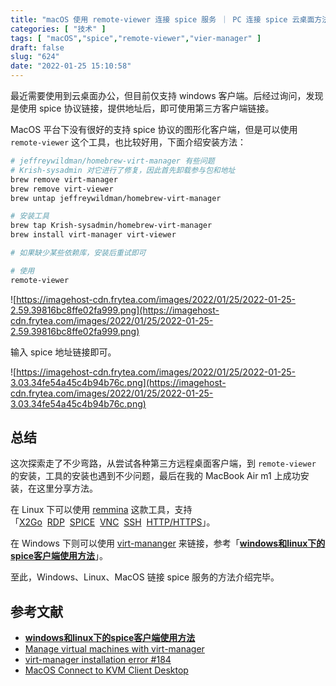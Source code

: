 ```yaml
---
title: "macOS 使用 remote-viewer 连接 spice 服务 ｜ PC 连接 spice 云桌面方法"
categories: [ "技术" ]
tags: [ "macOS","spice","remote-viewer","vier-manager" ]
draft: false
slug: "624"
date: "2022-01-25 15:10:58"
---
```


最近需要使用到云桌面办公，但目前仅支持 windows 客户端。后经过询问，发现是使用 spice 协议链接，提供地址后，即可使用第三方客户端链接。

MacOS 平台下没有很好的支持 spice 协议的图形化客户端，但是可以使用 `remote-viewer` 这个工具，也比较好用，下面介绍安装方法：

```bash
# jeffreywildman/homebrew-virt-manager 有些问题
# Krish-sysadmin 对它进行了修复，因此首先卸载参与包和地址
brew remove virt-manager
brew remove virt-viewer
brew untap jeffreywildman/homebrew-virt-manager

# 安装工具
brew tap Krish-sysadmin/homebrew-virt-manager
brew install virt-manager virt-viewer

# 如果缺少某些依赖库，安装后重试即可

# 使用
remote-viewer
```

![https://imagehost-cdn.frytea.com/images/2022/01/25/2022-01-25-2.59.39816bc8ffe02fa999.png](https://imagehost-cdn.frytea.com/images/2022/01/25/2022-01-25-2.59.39816bc8ffe02fa999.png)

输入 spice 地址链接即可。

![https://imagehost-cdn.frytea.com/images/2022/01/25/2022-01-25-3.03.34fe54a45c4b94b76c.png](https://imagehost-cdn.frytea.com/images/2022/01/25/2022-01-25-3.03.34fe54a45c4b94b76c.png)

## 总结

这次探索走了不少弯路，从尝试各种第三方远程桌面客户端，到 `remote-viewer` 的安装，工具的安装也遇到不少问题，最后在我的 MacBook Air m1 上成功安装，在这里分享方法。

在 Linux 下可以使用 [remmina](https://remmina.org) 这款工具，支持 「[X2Go](https://remmina.org/remmina-x2go/)  [RDP](https://remmina.org/remmina-rdp/)  [SPICE](https://remmina.org/remmina-spice/)  [VNC](https://remmina.org/remmina-vnc/)  [SSH](https://remmina.org/remmina-ssh/)  [HTTP/HTTPS](https://remmina.org/remmina-www/)」。

在 Windows 下则可以使用 [virt-mananger](http://virt-manager.org) 来链接，参考「**[windows和linux下的spice客户端使用方法](https://www.cnblogs.com/jython/p/4301568.html)**」。

至此，Windows、Linux、MacOS 链接 spice 服务的方法介绍完毕。

## 参考文献

- **[windows和linux下的spice客户端使用方法](https://www.cnblogs.com/jython/p/4301568.html)**
- [Manage virtual machines with virt-manager](https://virt-manager.org)
- [virt-manager installation error #184](https://github.com/jeffreywildman/homebrew-virt-manager/issues/184)
- [MacOS Connect to KVM Client Desktop](https://johnsiu.com/blog/macos-kvm-remote-connect/)